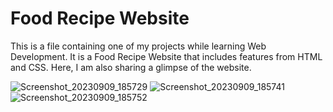 # Food Recipe Website

This is a file containing one of my projects while learning Web Development. It is a Food Recipe Website that includes features from HTML and CSS. Here, I am also sharing a glimpse of the website.

![Screenshot_20230909_185729](https://github.com/saavi1012/Personal_Projects/assets/123543062/aa259af4-ce3e-4a03-8b75-c82931d65a77)
![Screenshot_20230909_185741](https://github.com/saavi1012/Personal_Projects/assets/123543062/d42cb7df-e023-45d1-a2ef-15165af4e949)
![Screenshot_20230909_185752](https://github.com/saavi1012/Personal_Projects/assets/123543062/8aea4d76-a2b1-41ba-9621-c11def027a9a)
